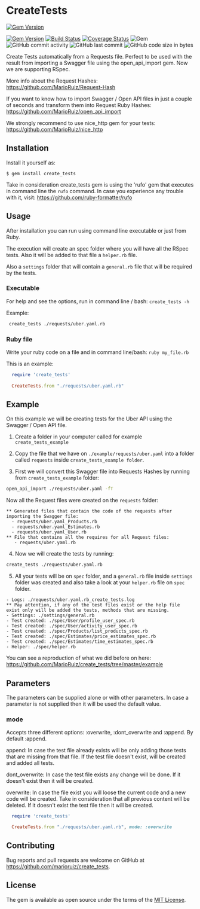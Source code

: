 # CreateTests

[![Gem Version](https://badge.fury.io/rb/create_tests.svg)](https://rubygems.org/gems/create_tests)

[![Gem Version](https://badge.fury.io/rb/create_tests.svg)](https://rubygems.org/gems/create_tests)
[![Build Status](https://travis-ci.com/MarioRuiz/create_tests.svg?branch=master)](https://github.com/MarioRuiz/create_tests)
[![Coverage Status](https://coveralls.io/repos/github/MarioRuiz/create_tests/badge.svg?branch=master)](https://coveralls.io/github/MarioRuiz/create_tests?branch=master)
![Gem](https://img.shields.io/gem/dt/create_tests)
![GitHub commit activity](https://img.shields.io/github/commit-activity/y/MarioRuiz/create_tests)
![GitHub last commit](https://img.shields.io/github/last-commit/MarioRuiz/create_tests)
![GitHub code size in bytes](https://img.shields.io/github/languages/code-size/MarioRuiz/create_tests)


Create Tests automatically from a Requests file. Perfect to be used with the result from importing a Swagger file using the open_api_import gem. Now we are supporting RSpec.

More info about the Request Hashes: https://github.com/MarioRuiz/Request-Hash

If you want to know how to import Swagger / Open API files in just a couple of seconds and transform them into Request Ruby Hashes: https://github.com/MarioRuiz/open_api_import

We strongly recommend to use nice_http gem for your tests: https://github.com/MarioRuiz/nice_http


## Installation

Install it yourself as:

    $ gem install create_tests


Take in consideration create_tests gem is using the 'rufo' gem that executes in command line the `rufo` command. In case you experience any trouble with it, visit: https://github.com/ruby-formatter/rufo

## Usage

After installation you can run using command line executable or just from Ruby.

The execution will create an spec folder where you will have all the RSpec tests. Also it will be added to that file a `helper.rb` file.

Also a `settings` folder that will contain a `general.rb` file that will be required by the tests.

### Executable

For help and see the options, run in command line / bash: `create_tests -h`

Example: 
```bash
 create_tests ./requests/uber.yaml.rb
```

### Ruby file
Write your ruby code on a file and in command line/bash: `ruby my_file.rb`

This is an example:

```ruby
  require 'create_tests'
  
  CreateTests.from "./requests/uber.yaml.rb"

```

## Example

On this example we will be creating tests for the Uber API using the Swagger / Open API file.

1. Create a folder in your computer called for example `create_tests_example`

2. Copy the file that we have on `./example/requests/uber.yaml` into a folder called `requests` inside `create_tests_example folder`.

3. First we will convert this Swagger file into Requests Hashes by running from `create_tests_example` folder:
```bash
open_api_import ./requests/uber.yaml -fT
```
Now all the Request files were created on the `requests` folder:
```
** Generated files that contain the code of the requests after importing the Swagger file: 
  - requests/uber.yaml_Products.rb
  - requests/uber.yaml_Estimates.rb
  - requests/uber.yaml_User.rb
** File that contains all the requires for all Request files: 
   - requests/uber.yaml.rb 
```

4. Now we will create the tests by running:
```bash
create_tests ./requests/uber.yaml.rb
```

5. All your tests will be on `spec` folder, and a `general.rb` file inside `settings` folder was created and also take a look at your `helper.rb` file on `spec` folder.
```
- Logs: ./requests/uber.yaml.rb_create_tests.log
** Pay attention, if any of the test files exist or the help file exist only will be added the tests, methods that are missing.
- Settings: ./settings/general.rb
- Test created: ./spec/User/profile_user_spec.rb
- Test created: ./spec/User/activity_user_spec.rb
- Test created: ./spec/Products/list_products_spec.rb
- Test created: ./spec/Estimates/price_estimates_spec.rb
- Test created: ./spec/Estimates/time_estimates_spec.rb
- Helper: ./spec/helper.rb
```

You can see a reproduction of what we did before on here: https://github.com/MarioRuiz/create_tests/tree/master/example

## Parameters

The parameters can be supplied alone or with other parameters. In case a parameter is not supplied then it will be used the default value.

### mode

Accepts three different options: :overwrite, :dont_overwrite and :append. By default :append. 

  append: In case the test file already exists will be only adding those tests that are missing from that file. If the test file doesn't exist, will be created and added all tests.

  dont_overwrite: In case the test file exists any change will be done. If it doesn't exist then it will be created.

  overwrite: In case the file exist you will loose the current code and a new code will be created. Take in consideration that all previous content will be deleted.
  If it doesn't exist the test file then it will be created.

```ruby
  require 'create_tests'

  CreateTests.from "./requests/uber.yaml.rb", mode: :overwrite

```


## Contributing

Bug reports and pull requests are welcome on GitHub at https://github.com/marioruiz/create_tests.


## License

The gem is available as open source under the terms of the [MIT License](http://opensource.org/licenses/MIT).